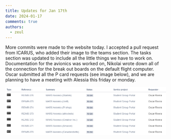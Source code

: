 ```yaml
---
title: Updates for Jan 17th
date: 2024-01-17
comments: true
authors:
  - zeul
---
```


More commits were made to the website today. I accepted a pull request from ICARUS, who added their image to the teams section. The tasks section was updated to include all the little things we have to work on. Documentation for the avionics was worked on, Nikolai wrote down all of the connection for the break out boards on the default flight computer. Oscar submitted all the P card requests (see image below), and we are planning to have a meeting with Alessia this friday or monday.


![team](reimb.png)
